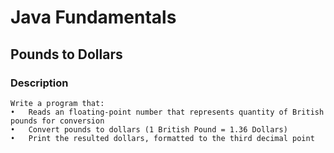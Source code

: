 # Java Fundamentals

## Pounds to Dollars

### Description

    Write a program that: 
    •	Reads an floating-point number that represents quantity of British pounds for conversion 
    •	Convert pounds to dollars (1 British Pound = 1.36 Dollars) 
    •	Print the resulted dollars, formatted to the third decimal point